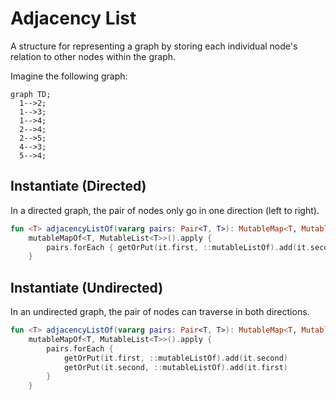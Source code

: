 # Adjacency List

A structure for representing a graph by storing each individual node's relation
to other nodes within the graph.

Imagine the following graph:

```mermaid
graph TD;
  1-->2;
  1-->3;
  1-->4;
  2-->4;
  2-->5;
  4-->3;
  5-->4;
```

## Instantiate (Directed)

In a directed graph, the pair of nodes only go in one direction (left to right).

```kotlin
fun <T> adjacencyListOf(vararg pairs: Pair<T, T>): MutableMap<T, MutableList<T>> = 
    mutableMapOf<T, MutableList<T>>().apply {
        pairs.forEach { getOrPut(it.first, ::mutableListOf).add(it.second) }
    }
```

## Instantiate (Undirected)

In an undirected graph, the pair of nodes can traverse in both directions.

```kotlin
fun <T> adjacencyListOf(vararg pairs: Pair<T, T>): MutableMap<T, MutableList<T>> = 
    mutableMapOf<T, MutableList<T>>().apply {
        pairs.forEach { 
            getOrPut(it.first, ::mutableListOf).add(it.second)
            getOrPut(it.second, ::mutableListOf).add(it.first)
        }
    }
```

